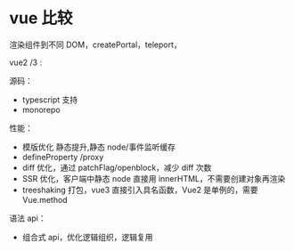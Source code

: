# vue 比较

渲染组件到不同 DOM，createPortal，teleport，

vue2 /3 :

源码：

- typescript 支持
- monorepo

性能：

- 模版优化 静态提升,静态 node/事件监听缓存
- defineProperty /proxy
- diff 优化，通过 patchFlag/openblock，减少 diff 次数
- SSR 优化，客户端中静态 node 直接用 innerHTML，不需要创建对象再渲染
- treeshaking 打包，vue3 直接引入具名函数，Vue2 是单例的，需要 Vue.method

语法 api：

- 组合式 api，优化逻辑组织，逻辑复用
